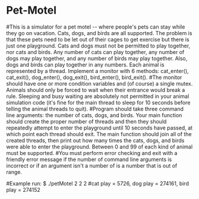 # Pet-Motel
 #This is a simulator for a pet motel -- where people's pets can stay while they go on vacation. Cats, dogs, and birds are all supported. The problem is that these pets need to be let out of their cages to get exercise but there is just one playground.  Cats and dogs must not be permitted to play together, nor cats and birds. Any number of cats can play together, any number of dogs may play together, and any number of birds may play together. Also, dogs and birds can play together in any numbers.  Each animal is represented by a thread. Implement a monitor with 6 methods: cat_enter(), cat_exit(), dog_enter(), dog_exit(), bird_enter(), bird_exit(). 
 #The monitor should have one or more condition variables and (of course) a single mutex. Animals should only be forced to wait when their entrance would break a rule. Sleeping and busy waiting are absolutely not permitted in your animal simulation code (it's fine for the main thread to sleep for 10 seconds before telling the animal threads to quit). 
 #Program should take three command line arguments: the number of cats, dogs, and birds. Your main function should create the proper number of threads and then they should repeatedly attempt to enter the playground until 10 seconds have passed, at which point each thread should exit. The main function should join all of the created threads, then print out how many times the cats, dogs, and birds were able to enter the playground. Between 0 and 99 of each kind of animal must be supported. 
 #You must perform error checking and exit with a friendly error message if the number of command line arguments is incorrect or if an argument isn't a number of is a number that is out of range. 
 
 #Example run: $ ./petMotel 2 2 2 
 #cat play = 5726, dog play = 274161, bird play = 274152
